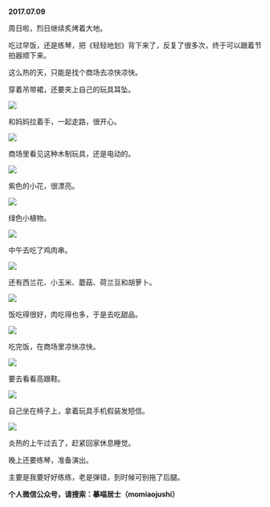 
          
            
**2017.07.09**

周日啦，烈日继续炙烤着大地。

吃过早饭，还是练琴，把《轻轻地划》背下来了，反复了很多次，终于可以跟着节拍器顺下来。

这么热的天，只能是找个商场去凉快凉快。

穿着吊带裙，还要夹上自己的玩具耳坠。




![](img/51001-6dbc1fbdb67c59fc.jpg)




和妈妈拉着手，一起走路，很开心。




![](img/51001-7371ffb1292db48b.jpg)




商场里看见这种木制玩具，还是电动的。




![](img/51001-6b6111693ab43157.jpg)




紫色的小花，很漂亮。




![](img/51001-f28a5aaae5b20a9e.jpg)




绿色小植物。




![](img/51001-00cf120a9a308dca.jpg)




中午去吃了鸡肉串。




![](img/51001-78fb8ce1caf9eff5.jpg)




还有西兰花、小玉米、蘑菇、荷兰豆和胡萝卜。




![](img/51001-69fbaf5e34be7348.jpg)




饭吃得很好，肉吃得也多，于是去吃甜品。




![](img/51001-4eb3824be6135452.jpg)




吃完饭，在商场里凉快凉快。




![](img/51001-504e9f9c68451327.jpg)




要去看看高跟鞋。




![](img/51001-8fe3238ee9ddaec8.jpg)




自己坐在椅子上，拿着玩具手机假装发短信。




![](img/51001-9df5393d5a2ad0de.jpg)




炎热的上午过去了，赶紧回家休息睡觉。

晚上还要练琴，准备演出。

主要是我要好好练练，老是弹错，到时候可别拖了后腿。


**个人微信公众号，请搜索：摹喵居士（momiaojushi）**

          
        